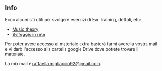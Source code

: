 ## Info

Ecco alcuni siti utili per svolgere esercizi di Ear Training, dettati, etc:
* [Music theory](https://www.musictheory.net/)
* [Solfeggio in rete](http://solfeggioinrete.altervista.org/)

Per poter avere accesso al materiale extra basterà farmi avere la vostra
mail e vi darò l'accesso alla cartella google Drive dove potrete trovare
il materiale.

La mia mail è [raffaella.migliaccio92@gmail.com](mailto:raffaella.migliaccio92@gmail.com).
